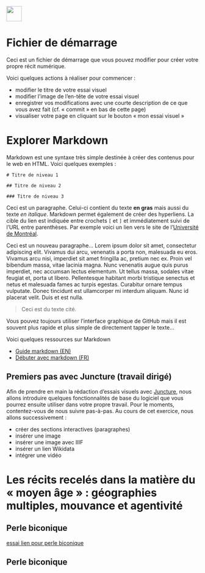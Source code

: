 <a href="https://juncture-digital.org"><img src="https://raw.githubusercontent.com/digitalArtHistory/recits-numeriques/main/images/btn_juncture.svg" style="height:40px"></a>

<param ve-config 
       title="depart" 
       banner="/images/ViennaDioscoridesFolio483vBirds.jpg" 
       layout="vertical">

# Fichier de démarrage

Ceci est un fichier de démarrage que vous pouvez modifier pour créer votre propre récit numérique.

Voici quelques actions à réaliser pour commencer :
- modifier le titre de votre essai visuel
- modifier l’image de l’en-tête de votre essai visuel
- enregistrer vos modifications avec une courte description de ce que vous avez fait (cf. « commit » en bas de cette page)
- visualiser votre page en cliquant sur le bouton « mon essai visuel »

# Explorer Markdown

Markdown est une syntaxe très simple destinée à créer des contenus pour le web en HTML. Voici quelques exemples :

```
# Titre de niveau 1

## Titre de niveau 2

### Titre de niveau 3
```

Ceci est un paragraphe. Celui-ci contient du texte **en gras** mais aussi du texte *en italique*. Markdown permet également de créer des hyperliens. La cible du lien est indiquée entre crochets `[` et `]` et immédiatement suivi de l’URL entre parenthèses. Par exemple voici un lien vers le site de l’[Université de Montréal](http://www.umontreal.ca).

Ceci est un nouveau paragraphe...  Lorem ipsum dolor sit amet, consectetur adipiscing elit. Vivamus dui arcu, venenatis a porta non, malesuada eu eros. Vivamus arcu nisi, imperdiet sit amet fringilla ac, pretium nec ex. Proin vel bibendum massa, vitae lacinia magna. Nunc venenatis augue quis purus imperdiet, nec accumsan lectus elementum. Ut tellus massa, sodales vitae feugiat et, porta ut libero. Pellentesque habitant morbi tristique senectus et netus et malesuada fames ac turpis egestas. Curabitur ornare tempus vulputate. Donec tincidunt est ullamcorper mi interdum aliquam. Nunc id placerat velit. Duis et est nulla. 

> Ceci est du texte cité.

Vous pouvez toujours utiliser l’interface graphique de GitHub mais il est souvent plus rapide et plus simple de directement tapper le texte...

Voici quelques ressources sur Markdown
- [Guide markdown (EN)](https://docs.github.com/en/get-started/writing-on-github/getting-started-with-writing-and-formatting-on-github/basic-writing-and-formatting-syntax)
- [Débuter avec markdown (FR)](https://programminghistorian.org/fr/lecons/debuter-avec-markdown)

## Premiers pas avec Juncture (travail dirigé)

Afin de prendre en main la rédaction d’essais visuels avec [Juncture](https://juncture-digital.org/), nous allons introduire quelques fonctionnalités de base du logiciel que vous pourrez ensuite utiliser dans votre propre travail. Pour le moments, contentez-vous de nous suivre pas-à-pas. Au cours de cet exercice, nous allons successivement :
- créer des sections interactives (paragraphes)
- insérer une image
- insérer une image avec IIIF
- insérer un lien Wikidata
- intégrer une vidéo


# Les récits recelés dans la matière du « moyen âge » : géographies multiples, mouvance et agentivité

## Perle biconique

[essai lien pour perle biconique](https://agakhanmuseum.org/collection/artifact/biconical-bead-akm618)

## Perle biconique

<param ve-graphic 
  url="https://www.musee-moyenage.fr/cache/media/oeuvres/19-crosseron-en-ivoire-de-morse/crosseron-en-ivoire-de-morse/s,900-ae3a8e.jpg" 
  title="Gargouilles" />

